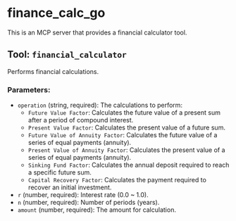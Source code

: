 # finance_calc_go

This is an MCP server that provides a financial calculator tool.

## Tool: `financial_calculator`

Performs financial calculations.

### Parameters:

- `operation` (string, required):
  The calculations to perform:
  - `Future Value Factor`: Calculates the future value of a present sum after a period of compound interest.
  - `Present Value Factor`: Calculates the present value of a future sum.
  - `Future Value of Annuity Factor`: Calculates the future value of a series of equal payments (annuity).
  - `Present Value of Annuity Factor`: Calculates the present value of a series of equal payments (annuity).
  - `Sinking Fund Factor`: Calculates the annual deposit required to reach a specific future sum.
  - `Capital Recovery Factor`: Calculates the payment required to recover an initial investment.
- `r` (number, required): Interest rate (0.0 ~ 1.0).
- `n` (number, required): Number of periods (years).
- `amount` (number, required): The amount for calculation.
